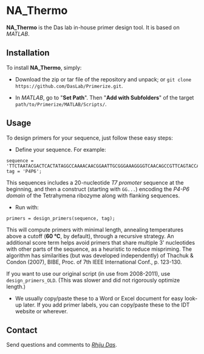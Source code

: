# NA_Thermo

**NA_Thermo** is the Das lab in-house primer design tool. It is based on *MATLAB*.


## Installation

To install **NA_Thermo**, simply:

- Download the zip or tar file of the repository and unpack; or `git clone https://github.com/DasLab/Primerize.git`.

- In *MATLAB*, go to "**Set Path**". Then "**Add with Subfolders**" of the target `path/to/Primerize/MATLAB/Scripts/`.

## Usage

To design primers for your sequence, just follow these easy steps:

- Define your sequence. For example:

```
sequence = 'TTCTAATACGACTCACTATAGGCCAAAACAACGGAATTGCGGGAAAGGGGTCAACAGCCGTTCAGTACCAAGTCTCAGGGGAAACTTTGAGATGGCCTTGCAAAGGGTATGGTAATAAGCTGACGGACATGGTCCTAACCACGCAGCCAAGTCCTAAGTCAACAGATCTTCTGTTGATATGGATGCAGTTCAAAACCAAACCAAAGAAACAACAACAACAAC';
tag = 'P4P6';
```

This sequences includes a 20-nucleotide _T7 promoter_ sequence at the beginning, and then a construct (starting with `GG...`) encoding the _P4-P6 domain_ of the Tetrahymena ribozyme along with flanking sequences.

- Run with:

```
primers = design_primers(sequence, tag);
```

This will compute primers with minimal length, annealing temperatures above a cutoff (**60 &deg;C**, by default), through a recursive strategy. An additional score term helps avoid primers that share multiple 3' nucleotides with other parts of the sequence, as a heuristic to reduce mispriming. The algorithm has similarities (but was developed independently) of Thachuk & Condon (2007), BIBE, Proc. of 7th IEEE International Conf., p. 123-130.

If you want to use our original script (in use from 2008-2011), use `design_primers_OLD`. (This was slower and did not rigorously optimize length.)

- We usually copy/paste these to a Word or Excel document for easy look-up later. If you add primer labels, you can copy/paste these to the IDT website or wherever.

## Contact

Send questions and comments to [_Rhiju Das_](mailto:rhiju@stanford.edu).

